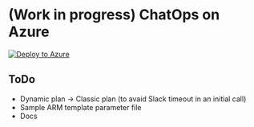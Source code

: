 # (Work in progress) ChatOps on Azure

[![Deploy to Azure](http://azuredeploy.net/deploybutton.png)](https://portal.azure.com/#create/Microsoft.Template/uri/https%3A%2F%2Fraw.githubusercontent.com%2FToruMakabe%2FAZChatOpsSample%2Fmaster%2Fazuredeploy.json)

## ToDo

* Dynamic plan -> Classic plan (to avaid Slack timeout in an initial call)
* Sample ARM template parameter file
* Docs
